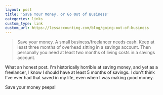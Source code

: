 ```yaml
---
layout: post
title: 'Save Your Money, or Go Out of Business'
categories: links
custom_type: link
custom_url: https://lessaccounting.com/blog/going-out-of-business
---
```

>Save your money. A small business/freelancer needs cash. Keep at least three months of overhead sitting in a savings account. Then personally you need at least two months of living costs in a savings account.

What an honest post. I'm historically horrible at saving money, and yet as a freelancer, I know I should have at least 5 months of savings. I don't think I've ever had that saved in my life, even when I was making good money.

Save your money peeps!